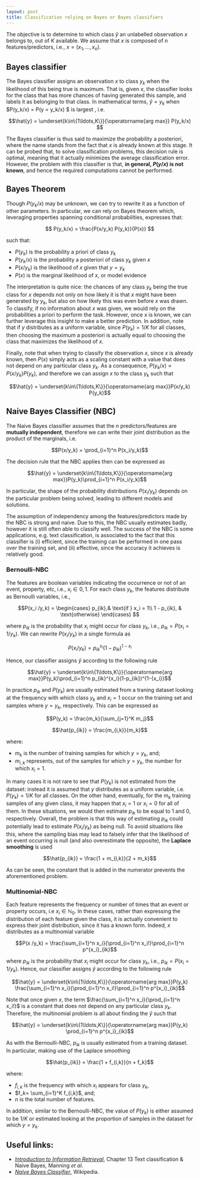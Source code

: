 ```yaml
---
layout: post
title: Classification relying on Bayes or Bayes classifiers
---
```


The objective is to determine to which class $\hat{y}$ an unlabelled observation $x$ belongs to, out of $K$ available. We assume that $x$ is composed of $n$ features/predictors, i.e., $x=(x_1,\ldots,x_n)$.

## Bayes classifier
The Bayes classifier assigns an observation $x$ to class $y_k$ when the likelihood of this being true is maximum. That is, given $x$, the classifier looks for the class that has more chances of having generated this sample, and labels it as belonging to that class. In mathematical terms, $\hat{y} = y_k$ when $P(y_k/x) = P(y = y_k/x) $ is largest , i.e. 

$$\hat{y} = \underset{k\in\{1\ldots,K\}}{\operatorname{arg max}} P(y_k/x) $$

The Bayes classifier is thus said to maximize the probability a posteriori, where the name stands from the fact that $x$ is already known at this stage. 
It can be probed that, to solve classification problems, this decision rule is optimal, meaning that it actually minimizes the average classification error. However, the problem with this classifier is that, **in general, $P(y/x)$ is not known**,  and hence the required computations cannot be performed.

## Bayes Theorem

Though $P(y_k/x)$ may be unknown, we can try to rewrite it as a function of other parameters. In particular, we can rely on Bayes theorem which, leveraging properties spanning conditional probabilities, expresses that: 

$$ P(y_k/x) = \frac{P(x/y_k) P(y_k)}{P(x)} $$

such that:
   - $P(y_k)$ is the probability a priori of class $y_k$
   - $P(y_k/x)$ is the probability a posteriori of class $y_k$ given $x$
   - $P(x/y_k)$ is the likelihood of $x$ given that $y = y_k$
   - $P(x)$ is the marginal likelihood of $x$, or model evidence

The interpretation is quite nice: the chances of any class $y_k$ being the true class for $x$ depends not only on how likely it is that $x$ might have been generated by $y_k$, but also on how likely this was even before $x$ was drawn.
To classify, if no information about $x$ was given, we would rely on the probabilities a priori to perform the task.
However, once $x$ is known, we can further leverage this insight to make a better prediction.
In addition, note that if $y$ distributes as a uniform variable, since $P(y_k) = 1/K$ for all classes, then choosing the maximum a posteriori is actually equal to choosing the class that maximizes the likelihood of $x$.
 
Finally, note that when trying to classify the observation $x$, since $x$ is already known, then $P(x)$ simply acts as a scaling constant with a value that does not depend on any particular class $y_k$. As a consequence, $P(y_k/x) \propto P(x/y_k) P(y_k)$, and therefore we can assign $x$ to the class $y_k$ such that 

$$\hat{y} = \underset{k\in\{1\ldots,K\}}{\operatorname{arg max}}P(x/y_k) P(y_k)$$

## Naive Bayes Classifier (NBC)

The Naive Bayes classifier assumes that the $n$ predictors/features are **mutually independent**, therefore we can write their joint distribution as the product of the marginals, i.e.

$$P(x/y_k) = \prod_{i=1}^n P(x_i/y_k)$$

The decision rule that the NBC applies then can be expressed as

$$\hat{y} = \underset{k\in\{1\ldots,K\}}{\operatorname{arg max}}P(y_k)\prod_{i=1}^n P(x_i/y_k)$$

In particular, the shape of the probability distributions $P(x_i/y_k)$ depends on the particular problem being solved, leading to different models and solutions.

The assumption of independency among the features/predictors made by the NBC is strong and naive. Due to this, the NBC usually estimates badly, however it is still often able to classify well. The success of the NBC is some applications, e.g. text classification, is associated to the fact that this classifier is (i) efficient, since the training can be performed in one pass over the training set, and (ii) effective, since the accuracy it achieves is relatively good. 

### Bernoulli-NBC

The features are boolean variables indicating the occurrence or not of an event, property, etc, i.e., $x_i \in {0,1}$. For each class $y_k$, the features distribute as Bernoulli variables, i.e., 

$$P(x_i /y_k) =  
\begin{cases}
    p_{ik},& \text{if } x_i = 1\\
    1 - p_{ik},              & \text{otherwise}
\end{cases}
 $$

where $p_{ik}$ is the probability that $x_i$ might occur for class $y_k$, i.e., $p_{ik} = P(x_i = 1/y_k)$.  We can rewrite $P(x_i /y_k)$ in a single formula as 

$$P(x_i /y_k) =  p_{ik}^{x_i}(1-p_{ik})^{1-{x_i}}$$

Hence, our classifier assigns $\hat{y}$ according to the following rule 

$$\hat{y} = \underset{k\in\{1\ldots,K\}}{\operatorname{arg max}}P(y_k)\prod_{i=1}^n  p_{ik}^{x_i}(1-p_{ik})^{1-{x_i}}$$


In practice $p_{ik}$ and $P(y_k)$ are usually estimated from a traning dataset looking at the frequency with which class $y_k$ and $x_i=1$ occur on the training set and samples where $y = y_k$, respectively. This can be expressed as

$$P(y_k) = \frac{m_k}{\sum_{j=1}^K m_j}$$

$$\hat{p_{ik}} = \frac{m_{i,k}}{m_k}$$

where:
   -  $m_k$ is the number of training samples for which $y = y_k$, and;
   -  $m_{i,k}$ represents, out of the samples for which $y=y_k$, the number for which $x_i = 1$.

In many cases it is not rare to see that $P(y_k)$ is not estimated from the dataset: instead it is assumed that $y$ distributes as a uniform variable, i.e. $P(y_k) = 1/K$ for all classes. On the other hand, eventually, for the $m_k$ training samples of any given class, it may happen that $x_i = 1$ or $x_i=0$ for all of them. In these situations, we would then estimate $p_{ik}$ to be equal to 1 and 0, respectively. Overall, the problem is that this way of estimating $p_{ik}$ could potentially lead to estimate $P(x_i / y_k)$ as being null. To avoid situations like this, where the sampling bias may lead to falsely infer that the likelihood of an event occurring is null (and also overestimate the opposite), the **Laplace smoothing** is used

$$\hat{p_{ik}} = \frac{1 + m_{i,k}}{2 + m_k}$$

As can be seen, the constant that is added in the numerator prevents the aforementioned problem.




### Multinomial-NBC

Each feature represents the frequency or number of times that an event or property occurs, i.e $x_i \in \mathbb{N}_0$.  In these cases, rather than expressing the distribution of each feature given the class, it is actually convenient to express their joint distribution, since it has a known form. Indeed, $x$ distributes as a multinomial variable

$$P(x /y_k) = \frac{\sum_{i=1}^n x_i}{\prod_{i=1}^n x_i!}\prod_{i=1}^n p^{x_i}_{ik}$$

 where $p_{ik}$ is the probability that $x_i$ might occur for class $y_k$, i.e., $p_{ik} = P(x_i = 1/y_k)$. Hence, our classifier assigns $\hat{y}$ according to the following rule 
 
$$\hat{y} = \underset{k\in\{1\ldots,K\}}{\operatorname{arg max}}P(y_k) \frac{\sum_{i=1}^n x_i}{\prod_{i=1}^n x_i!}\prod_{i=1}^n p^{x_i}_{ik}$$

Note that once given $x$, the term $\frac{\sum_{i=1}^n x_i}{\prod_{i=1}^n x_i!}$  is a constant that does not depend on any particular class $y_k$. Therefore, the multinomial problem is all about finding the $\hat{y}$ such that

$$\hat{y} = \underset{k\in\{1\ldots,K\}}{\operatorname{arg max}}P(y_k) \prod_{i=1}^n p^{x_i}_{ik}$$

As with the Bernoulli-NBC, $p_{ik}$ is usually estimated from a training dataset. In particular, making use of the Laplace smoothing

$$\hat{p_{ik}} = \frac{1 + f_{i,k}}{n + f_k}$$

where:
   - $f_{i,k}$ is the frequency with which $x_i$ appears for class $y_k$,
   - $f_k= \sum_{i=1}^K f_{i,k}$, and;
   - $n$ is the total number of features.


In addition, similar to the Bernoulli-NBC, the value of $P(y_k)$ is either assumed to be $1/K$ or estimated looking at the proportion of samples in the dataset for which $y= y_k$.
 
## Useful links:

   - [_Introduction to Information Retrieval_](https://nlp.stanford.edu/IR-book/pdf/13bayes.pdf), Chapter 13 Text classification & Naive Bayes, Manning _et al_. 
   -  [_Naive Bayes Classifier_](https://en.wikipedia.org/wiki/Naive_Bayes_classifier), Wikipedia.

   